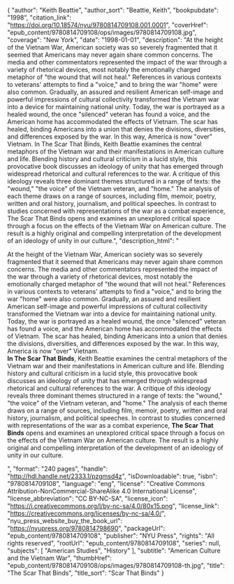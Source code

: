 {
  "author": "Keith Beattie",
  "author_sort": "Beattie, Keith",
  "bookpubdate": "1998",
  "citation_link": "https://doi.org/10.18574/nyu/9780814709108.001.0001",
  "coverHref": "epub_content/9780814709108/ops/images/9780814709108.jpg",
  "coverage": "New York",
  "date": "1998-01-01",
  "description": "At the height of the Vietnam War, American society was so severely fragmented that it seemed that Americans may never again share common concerns. The media and other commentators represented the impact of the war through a variety of rhetorical devices, most notably the emotionally charged metaphor of \"the wound that will not heal.\" References in various contexts to veterans' attempts to find a \"voice,\" and to bring the war \"home\" were also common. Gradually, an assured and resilient American self-image and powerful impressions of cultural collectivity transformed the Vietnam war into a device for maintaining national unity.  Today, the war is portrayed as a healed wound, the once \"silenced\" veteran has found a voice, and the American home has accommodated the effects of Vietnam.  The scar has healed, binding Americans into a union that denies the divisions, diversities, and differences exposed by the war.  In this way, America is now \"over\" Vietnam. In The Scar That Binds, Keith Beattie examines the central metaphors of the Vietnam war and their manifestations in American culture and life. Blending history and cultural criticism in a lucid style, this provocative book discusses an ideology of unity that has emerged through widespread rhetorical and cultural references to the war. A critique of this ideology reveals three dominant themes structured in a range of texts: the \"wound,\" \"the voice\" of the Vietnam veteran, and \"home.\" The analysis of each theme draws on a range of sources, including film, memoir, poetry, written and oral history, journalism, and political speeches.  In contrast to studies concerned with representations of the war as a combat experience, The Scar That Binds opens and examines an unexplored critical space through a focus on the effects of the Vietnam War on American culture. The result is a highly original and compelling interpretation of the development of an ideology of unity in our culture.",
  "description_html": "<p>At the height of the Vietnam War, American society was so severely fragmented that it seemed that Americans may never again share common concerns. The media and other commentators represented the impact of the war through a variety of rhetorical devices, most notably the emotionally charged metaphor of \"the wound that will not heal.\" References in various contexts to veterans' attempts to find a \"voice,\" and to bring the war \"home\" were also common. Gradually, an assured and resilient American self-image and powerful impressions of cultural collectivity transformed the Vietnam war into a device for maintaining national unity.  Today, the war is portrayed as a healed wound, the once \"silenced\" veteran has found a voice, and the American home has accommodated the effects of Vietnam.  The scar has healed, binding Americans into a union that denies the divisions, diversities, and differences exposed by the war.  In this way, America is now \"over\" Vietnam.<br> <b>In The Scar That Binds</b>, Keith Beattie examines the central metaphors of the Vietnam war and their manifestations in American culture and life. Blending history and cultural criticism in a lucid style, this provocative book discusses an ideology of unity that has emerged through widespread rhetorical and cultural references to the war. A critique of this ideology reveals three dominant themes structured in a range of texts: the \"wound,\" \"the voice\" of the Vietnam veteran, and \"home.\" The analysis of each theme draws on a range of sources, including film, memoir, poetry, written and oral history, journalism, and political speeches.  In contrast to studies concerned with representations of the war as a combat experience, <b>The Scar That Binds</b> opens and examines an unexplored critical space through a focus on the effects of the Vietnam War on American culture. The result is a highly original and compelling interpretation of the development of an ideology of unity in our culture.</p>",
  "format": "240 pages",
  "handle": "http://hdl.handle.net/2333.1/pzgmsd4z",
  "isDownloadable": true,
  "isbn": "9780814709108",
  "language": "eng",
  "license": "Creative Commons Attribution-NonCommercial-ShareAlike 4.0 International License",
  "license_abbreviation": "CC BY-NC-SA",
  "license_icon": "https://i.creativecommons.org/l/by-nc-sa/4.0/80x15.png",
  "license_link": "https://creativecommons.org/licenses/by-nc-sa/4.0/",
  "nyu_press_website_buy_the_book_url": "https://nyupress.org/9780814798690",
  "packageUrl": "epub_content/9780814709108",
  "publisher": "NYU Press",
  "rights": "All rights reserved",
  "rootUrl": "epub_content/9780814709108",
  "series": null,
  "subjects": [
    "American Studies",
    "History"
  ],
  "subtitle": "American Culture and the Vietnam War",
  "thumbHref": "epub_content/9780814709108/ops/images/9780814709108-th.jpg",
  "title": "The Scar That Binds",
  "title_sort": "Scar That Binds"
}
